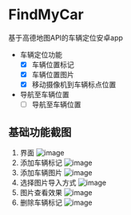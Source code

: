 # FindMyCar

基于高德地图API的车辆定位安卓app

- 车辆定位功能
    - [x] 车辆位置标记
    - [x] 车辆位置图片
    - [x] 移动摄像机到车辆标点位置
- 导航至车辆位置
    - [ ] 导航至车辆位置

## 基础功能截图

1. 界面
   ![image](./images/1.jpg)
2. 添加车辆标记
   ![image](./images/2.jpg)
3. 添加车辆图片
   ![image](./images/3.jpg)
4. 选择图片导入方式
   ![image](./images/4.jpg)
5. 图片查看效果
   ![image](./images/5.jpg)
6. 删除车辆标记
   ![image](./images/6.jpg)